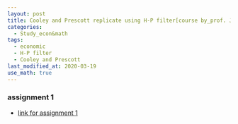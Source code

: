 ```yaml
---
layout: post
title: Cooley and Prescott replicate using H-P filter[course by_prof. Jang]
categories:
  - Study_econ&math
tags:
  - economic
  - H-P filter
  - Cooley and Prescott
last_modified_at: 2020-03-19
use_math: true
---
```


### assignment 1

* [link for assignment 1](https://drive.google.com/uc?export=view&id=1XIoQj_TAp3X1ywj9oJso7IBeFS1RFVyB)